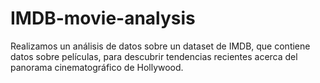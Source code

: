 # IMDB-movie-analysis
Realizamos un análisis de datos sobre un dataset de IMDB, que contiene datos sobre películas, para descubrir tendencias recientes acerca del panorama cinematográfico de Hollywood.
